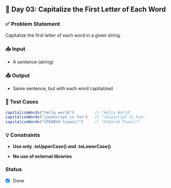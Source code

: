 ## 📅 Day 03: Capitalize the First Letter of Each Word

### ✅ Problem Statement
Capitalize the first letter of each word in a given string.

### 📥 Input
- A sentence (string)

### 📤 Output
- Same sentence, but with each word capitalized

### 🧪 Test Cases

```js
capitalizeWords("hello world")         // "Hello World"
capitalizeWords("javaScript is fun")   // "Javascript Is Fun"
capitalizeWords("UTKARSH tiwari!")     // "Utkarsh Tiwari!"
```

### 💡 Constraints

- **Use only .toUpperCase() and .toLowerCase()**

- **No use of external libraries**

### Status 
- [x] Done